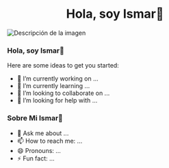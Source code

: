 <div align="center">
<h1 align="center">Hola, soy Ismar👋
</div>
<img src="C:\Users\Ander\Downloads\Banner Github.png" alt="Descripción de la imagen">


  
  
  ### Hola, soy Ismar👋
Here are some ideas to get you started:

- 🔭 I’m currently working on ...
- 🌱 I’m currently learning ...
- 👯 I’m looking to collaborate on ...
- 🤔 I’m looking for help with ...
### Sobre Mi Ismar👋
- 💬 Ask me about ...
- 📫 How to reach me: ...
- 😄 Pronouns: ...
- ⚡ Fun fact: ...
<!--
-->
